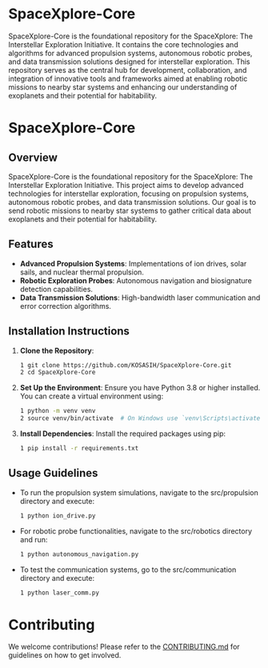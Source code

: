 # SpaceXplore-Core
SpaceXplore-Core is the foundational repository for the SpaceXplore: The Interstellar Exploration Initiative. It contains the core technologies and algorithms for advanced propulsion systems, autonomous robotic probes, and data transmission solutions designed for interstellar exploration. This repository serves as the central hub for development, collaboration, and integration of innovative tools and frameworks aimed at enabling robotic missions to nearby star systems and enhancing our understanding of exoplanets and their potential for habitability.

# SpaceXplore-Core

## Overview
SpaceXplore-Core is the foundational repository for the SpaceXplore: The Interstellar Exploration Initiative. This project aims to develop advanced technologies for interstellar exploration, focusing on propulsion systems, autonomous robotic probes, and data transmission solutions. Our goal is to send robotic missions to nearby star systems to gather critical data about exoplanets and their potential for habitability.

## Features
- **Advanced Propulsion Systems**: Implementations of ion drives, solar sails, and nuclear thermal propulsion.
- **Robotic Exploration Probes**: Autonomous navigation and biosignature detection capabilities.
- **Data Transmission Solutions**: High-bandwidth laser communication and error correction algorithms.

## Installation Instructions
1. **Clone the Repository**:
   ```bash
   1 git clone https://github.com/KOSASIH/SpaceXplore-Core.git
   2 cd SpaceXplore-Core
   ```

2. **Set Up the Environment**: Ensure you have Python 3.8 or higher installed. You can create a virtual environment using:

   ```bash
   1 python -m venv venv
   2 source venv/bin/activate  # On Windows use `venv\Scripts\activate`
   ```
   
3. **Install Dependencies**: Install the required packages using pip:

   ```bash
   1 pip install -r requirements.txt
   ```
   
## Usage Guidelines

- To run the propulsion system simulations, navigate to the src/propulsion directory and execute:

   ```bash
   1 python ion_drive.py
   ```

- For robotic probe functionalities, navigate to the src/robotics directory and run:

   ```bash
   1 python autonomous_navigation.py
   ```

- To test the communication systems, go to the src/communication directory and execute:

   ```bash
   1 python laser_comm.py
   ```
   
# Contributing
We welcome contributions! Please refer to the [CONTRIBUTING.md](CONTRIBUTING.md) for guidelines on how to get involved.
